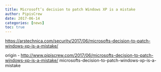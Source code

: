 ```yaml
---
title: Microsoft’s decision to patch Windows XP is a mistake
author: PipisCrew
date: 2017-06-14
categories: [news]
toc: true
---
```


https://arstechnica.com/security/2017/06/microsofts-decision-to-patch-windows-xp-is-a-mistake/

origin - http://www.pipiscrew.com/2017/06/microsofts-decision-to-patch-windows-xp-is-a-mistake/ microsofts-decision-to-patch-windows-xp-is-a-mistake